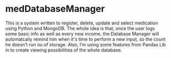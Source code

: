 # medDatabaseManager
This is a system written to register, delete, update and select medication using Python and MongoDB. The whole idea is that, once the user logs some basic info as well as every new income, the Database Manager will automatcally remind him when it's time to perform a new input, so the count he doesn't run ou of storage. Also, I'm using some features from Pandas Lib in to create viewing possibilities of the whole database.
